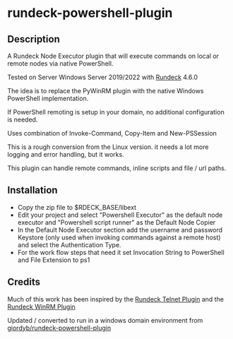 # rundeck-powershell-plugin

## Description

A Rundeck Node Executor plugin that will execute commands on local or remote nodes via native PowerShell.

Tested on Server Windows Server 2019/2022 with [Rundeck](http://rundeck.org) 4.6.0

The idea is to replace the PyWinRM  plugin with the native Windows PowerShell implementation. 

If PowerShell remoting is setup in your domain, no additional configuration is needed.  

Uses combination of Invoke-Command, Copy-Item and New-PSSession

This is a rough conversion from the Linux version.  it needs a lot more logging and error handling, but it works.  

This plugin can handle  remote commands, inline scripts and file / url paths.

## Installation

* Copy the zip file to $RDECK_BASE/libext
* Edit your project and select "Powershell Executor" as the default node executor and "Powershell script runner" as the Default Node Copier
* In the Default Node Executor section add the username and password Keystore (only used when invoking commands against a remote host) and select the Authentication Type.
* For the work flow steps that need it set Invocation String to PowerShell and File Extension to ps1

## Credits

Much of this work has been inspired by the [Rundeck Telnet Plugin](https://github.com/adomaceo/telnet-plugin) and the [Rundeck WinRM Plugin](https://github.com/rundeck-plugins/rundeck-winrm-plugin)

Updated / converted to run in a windows domain environment from [giordyb/rundeck-powershell-plugin](https://github.com/giordyb/rundeck-powershell-plugin)
